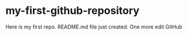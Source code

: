 # my-first-github-repository
Here is my first repo.
README.md file just created.  One more edit GitHub
